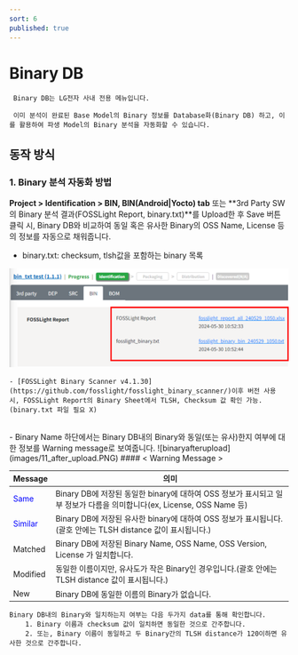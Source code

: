 ```yaml
---
sort: 6
published: true
---
```

# Binary DB
```note
 Binary DB는 LG전자 사내 전용 메뉴입니다.
```
```note
 이미 분석이 완료된 Base Model의 Binary 정보를 Database화(Binary DB) 하고, 이를 활용하여 파생 Model의 Binary 분석을 자동화할 수 있습니다.
```

## 동작 방식
### 1. Binary 분석 자동화 방법

**Project > Identification > BIN, BIN(Android|Yocto) tab** 또는 **3rd Party SW의 Binary 분석 결과(FOSSLight Report, binary.txt)**를 Upload한 후 Save 버튼 클릭 시, Binary DB와 비교하여 동일 혹은 유사한 Binary의 OSS Name, License 등의 정보를 자동으로 채워줍니다. 
-  binary.txt: checksum, tlsh값을 포함하는 binary 목록

![binarytxt](images/11_upload_binary_txt.PNG)
<br>
```note
- [FOSSLight Binary Scanner v4.1.30](https://github.com/fosslight/fosslight_binary_scanner/)이후 버전 사용 시, FOSSLight Report의 Binary Sheet에서 TLSH, Checksum 값 확인 가능. (binary.txt 파일 필요 X)
```

<br>
- Binary Name 하단에서는 Binary DB내의 Binary와 동일(또는 유사)한지 여부에 대한 정보를 Warning message로 보여줍니다.
![binaryafterupload](images/11_after_upload.PNG)
#### < Warning Message >

| Message | 의미 |
|---------|------|
|<span style="color:#0000FF">Same</span>| Binary DB에 저장된 동일한 binary에 대하여 OSS 정보가 표시되고 일부 정보가 다름을 의미합니다(ex, License, OSS Name 등)|
|<span style="color:#0000FF">Similar</span>| Binary DB에 저장된 유사한 binary에 대하여 OSS 정보가 표시됩니다. (괄호 안에는 TLSH distance 값이 표시됩니다.)|
|Matched|Binary DB에 저장된 Binary Name, OSS Name, OSS Version, License 가 일치합니다.|
|Modified| 동일한 이름이지만, 유사도가 작은 Binary인 경우입니다.(괄호 안에는 TLSH distance 값이 표시됩니다.)|
|New|Binary DB에 동일한 이름의 Binary가 없습니다. |


```note
Binary DB내의 Binary와 일치하는지 여부는 다음 두가지 data를 통해 확인합니다.    
    1. Binary 이름과 checksum 값이 일치하면 동일한 것으로 간주합니다.    
    2. 또는, Binary 이름이 동일하고 두 Binary간의 TLSH distance가 120이하면 유사한 것으로 간주합니다.    
```